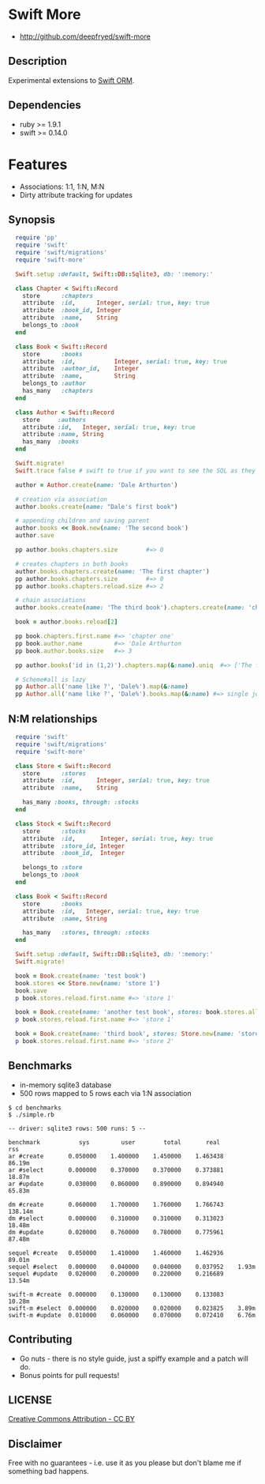 Swift More
==========

* http://github.com/deepfryed/swift-more

## Description

Experimental extensions to [Swift ORM](https://github.com/shanna/swift).

## Dependencies

* ruby   >= 1.9.1
* swift  >= 0.14.0

# Features

* Associations: 1:1, 1:N, M:N
* Dirty attribute tracking for updates

## Synopsis

```ruby
  require 'pp'
  require 'swift'
  require 'swift/migrations'
  require 'swift-more'

  Swift.setup :default, Swift::DB::Sqlite3, db: ':memory:'

  class Chapter < Swift::Record
    store      :chapters
    attribute  :id,      Integer, serial: true, key: true
    attribute  :book_id, Integer
    attribute  :name,    String
    belongs_to :book
  end

  class Book < Swift::Record
    store      :books
    attribute  :id,           Integer, serial: true, key: true
    attribute  :author_id,    Integer
    attribute  :name,         String
    belongs_to :author
    has_many   :chapters
  end

  class Author < Swift::Record
    store     :authors
    attribute :id,   Integer, serial: true, key: true
    attribute :name, String
    has_many  :books
  end

  Swift.migrate!
  Swift.trace false # swift to true if you want to see the SQL as they get executed.

  author = Author.create(name: 'Dale Arthurton')

  # creation via association
  author.books.create(name: "Dale's first book")

  # appending children and saving parent
  author.books << Book.new(name: 'The second book')
  author.save

  pp author.books.chapters.size        #=> 0

  # creates chapters in both books
  author.books.chapters.create(name: 'The first chapter')
  pp author.books.chapters.size        #=> 0
  pp author.books.chapters.reload.size #=> 2

  # chain associations
  author.books.create(name: 'The third book').chapters.create(name: 'chapter one')

  book = author.books.reload[2]

  pp book.chapters.first.name #=> 'chapter one'
  pp book.author.name         #=> 'Dale Arthurton
  pp book.author.books.size   #=> 3

  pp author.books('id in (1,2)').chapters.map(&:name).uniq  #=> ['The first chapter']

  # Scheme#all is lazy
  pp Author.all('name like ?', 'Dale%').map(&:name)
  pp Author.all('name like ?', 'Dale%').books.map(&:name) #=> single join query.
```

## N:M relationships

```ruby
  require 'swift'
  require 'swift/migrations'
  require 'swift-more'

  class Store < Swift::Record
    store      :stores
    attribute  :id,      Integer, serial: true, key: true
    attribute  :name,    String

    has_many :books, through: :stocks
  end

  class Stock < Swift::Record
    store      :stocks
    attribute  :id,       Integer, serial: true, key: true
    attribute  :store_id, Integer
    attribute  :book_id,  Integer

    belongs_to :store
    belongs_to :book
  end

  class Book < Swift::Record
    store      :books
    attribute  :id,   Integer, serial: true, key: true
    attribute  :name, String

    has_many   :stores, through: :stocks
  end

  Swift.setup :default, Swift::DB::Sqlite3, db: ':memory:'
  Swift.migrate!

  book = Book.create(name: 'test book')
  book.stores << Store.new(name: 'store 1')
  book.save
  p book.stores.reload.first.name #=> 'store 1'

  book = Book.create(name: 'another test book', stores: book.stores.all)
  p book.stores.reload.first.name #=> 'store 1'

  book = Book.create(name: 'third book', stores: Store.new(name: 'store 2'))
  p book.stores.reload.first.name #=> 'store 2'
```

## Benchmarks

* in-memory sqlite3 database
* 500 rows mapped to 5 rows each via 1:N association

```
$ cd benchmarks
$ ./simple.rb

-- driver: sqlite3 rows: 500 runs: 5 --

benchmark           sys         user        total       real        rss
ar #create       0.050000    1.400000    1.450000    1.463438    86.19m
ar #select       0.000000    0.370000    0.370000    0.373881    18.87m
ar #update       0.030000    0.860000    0.890000    0.894940    65.83m

dm #create       0.060000    1.700000    1.760000    1.766743    138.14m
dm #select       0.000000    0.310000    0.310000    0.313023    18.48m
dm #update       0.020000    0.760000    0.780000    0.775961    87.48m

sequel #create   0.050000    1.410000    1.460000    1.462936    89.01m
sequel #select   0.000000    0.040000    0.040000    0.037952    1.93m
sequel #update   0.020000    0.200000    0.220000    0.216689    13.54m

swift-m #create  0.000000    0.130000    0.130000    0.133083    10.28m
swift-m #select  0.000000    0.020000    0.020000    0.023825    3.89m
swift-m #update  0.010000    0.060000    0.070000    0.072410    6.76m
```

## Contributing

* Go nuts - there is no style guide, just a spiffy example and a patch will do.
* Bonus points for pull requests!

## LICENSE
[Creative Commons Attribution - CC BY](http://creativecommons.org/licenses/by/3.0)

## Disclaimer
Free with no guarantees - i.e. use it as you please but don't blame me if something bad happens.
